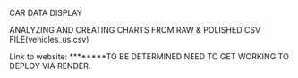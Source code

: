 CAR DATA DISPLAY

ANALYZING AND CREATING CHARTS FROM RAW & POLISHED CSV FILE(vehicles_us.csv)

Link to website: ********TO BE DETERMINED NEED TO GET WORKING TO DEPLOY VIA RENDER.
